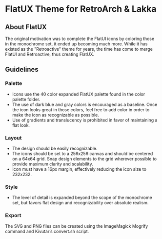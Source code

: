 FlatUX Theme for RetroArch & Lakka
====================

About FlatUX
-----------------

The original motivation was to complete the FlatUI icons by coloring those in the monochrome set, it ended up becoming much more. While it has existed as the "Retroactive" theme for years, the time has come to merge FlatUI and Retroactive, thus creating FlatUX.

Guidelines
----------

### Palette

 * Icons use the 40 color expanded FlatUX palette found in the color palette folder. 
 * The use of dark blue and gray colors is encouraged as a baseline.  Once the icon looks great in those colors, feel free to add color in order to make the icon as recognizable as possible.
 * Use of gradients and translucency is prohibited in favor of maintaining a flat look.

### Layout

 * The design should be easily recognizable.
 * The icons should be set to a 256x256 canvas and should be centered on a 64x64 grid. Snap design elements to the grid wherever possible to provide maximum clarity and scalability.
 * Icon must have a 16px margin, effectively reducing the icon size to 232x232.
 
### Style

 * The level of detail is expanded beyond the scope of the monochrome set, but favors flat design and recognizability over absolute realism.

### Export
The SVG and PNG files can be created using the ImageMagick Mogrify command and Kivutar’s convert.sh script.
